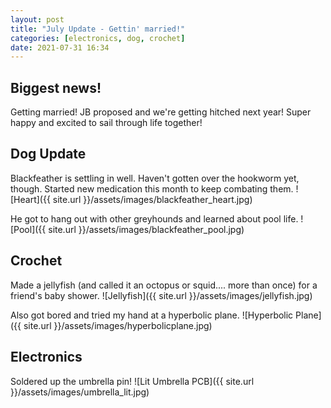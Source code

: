 ```yaml
---
layout: post
title: "July Update - Gettin' married!"
categories: [electronics, dog, crochet]
date: 2021-07-31 16:34
---
```


## Biggest news! 

Getting married! JB proposed and we're getting hitched next year! Super happy and excited to sail through life together!

## Dog Update

Blackfeather is settling in well. Haven't gotten over the hookworm yet, though. Started new medication this month to keep combating them. ![Heart]({{ site.url }}/assets/images/blackfeather_heart.jpg)


He got to hang out with other greyhounds and learned about pool life.
![Pool]({{ site.url }}/assets/images/blackfeather_pool.jpg)


## Crochet

Made a jellyfish (and called it an octopus or squid.... more than once) for a friend's baby shower. 
![Jellyfish]({{ site.url }}/assets/images/jellyfish.jpg)


Also got bored and tried my hand at a hyperbolic plane.
![Hyperbolic Plane]({{ site.url }}/assets/images/hyperbolicplane.jpg)

## Electronics

Soldered up the umbrella pin!
![Lit Umbrella PCB]({{ site.url }}/assets/images/umbrella_lit.jpg)
